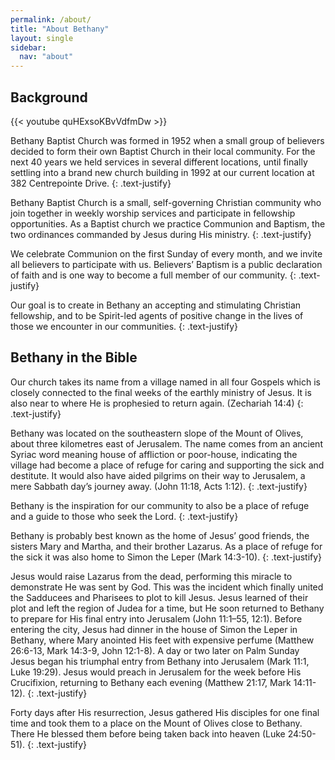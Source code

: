 ```yaml
---
permalink: /about/
title: "About Bethany"
layout: single
sidebar:
  nav: "about"
---
```


## Background

{{< youtube quHExsoKBvVdfmDw >}}

Bethany Baptist Church was formed in 1952 when a small group of believers decided to form their own Baptist Church in their local community. For the next 40 years we held services in several different locations, until finally settling into a brand new church building in 1992 at our current location at 382 Centrepointe Drive.
{: .text-justify}

Bethany Baptist Church is a small, self-governing Christian community who join together in weekly worship services and participate in fellowship opportunities. As a Baptist church we practice Communion and Baptism, the two ordinances commanded by Jesus during His ministry.
{: .text-justify}

We celebrate Communion on the first Sunday of every month, and we invite all believers to participate with us. Believers’ Baptism is a public declaration of faith and is one way to become a full member of our community.
{: .text-justify}

Our goal is to create in Bethany an accepting and stimulating Christian fellowship, and to be Spirit-led agents of positive change in the lives of those we encounter in our communities.
{: .text-justify}

## Bethany in the Bible

Our church takes its name from a village named in all four Gospels which is closely connected to the final weeks of the earthly ministry of Jesus. It is also near to where He is prophesied to return again. (Zechariah 14:4)
{: .text-justify}

Bethany was located on the southeastern slope of the Mount of Olives, about three kilometres east of Jerusalem. The name comes from an ancient Syriac word meaning house of affliction or poor-house, indicating the village had become a place of refuge for caring and supporting the sick and destitute. It would also have aided pilgrims on their way to Jerusalem, a mere Sabbath day’s journey away. (John 11:18, Acts 1:12).
{: .text-justify}

Bethany is the inspiration for our community to also be a place of refuge and a guide to those who seek the Lord.
{: .text-justify}

Bethany is probably best known as the home of Jesus’ good friends, the sisters Mary and Martha, and their brother Lazarus. As a place of refuge for the sick it was also home to Simon the Leper (Mark 14:3-10).
{: .text-justify}

Jesus would raise Lazarus from the dead, performing this miracle to demonstrate He was sent by God. This was the incident which finally united the Sadducees and Pharisees to plot to kill Jesus. Jesus learned of their plot and left the region of Judea for a time, but He soon returned to Bethany to prepare for His final entry into Jerusalem (John 11:1–55, 12:1). Before entering the city, Jesus had dinner in the house of Simon the Leper in Bethany, where Mary anointed His feet with expensive perfume (Matthew 26:6-13, Mark 14:3-9, John 12:1-8). A day or two later on Palm Sunday Jesus began his triumphal entry from Bethany into Jerusalem (Mark 11:1, Luke 19:29). Jesus would preach in Jerusalem for the week before His Crucifixion, returning to Bethany each evening (Matthew 21:17, Mark 14:11-12).
{: .text-justify}

Forty days after His resurrection, Jesus gathered His disciples for one final time and took them to a place on the Mount of Olives close to Bethany. There He blessed them before being taken back into heaven (Luke 24:50-51).
{: .text-justify}
